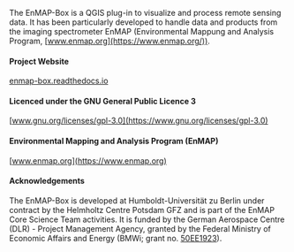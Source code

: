 The EnMAP-Box is a QGIS plug-in to visualize and process remote sensing data. 
It has been particularly developed to handle data and products from the imaging spectrometer 
EnMAP (Environmental Mappung and Analysis Program, [www.enmap.org](https://www.enmap.org/)).

#### Project Website

[enmap-box.readthedocs.io](https://enmap-box.readthedocs.io)

#### Licenced under the GNU General Public Licence 3

[www.gnu.org/licenses/gpl-3.0](https://www.gnu.org/licenses/gpl-3.0)

#### Environmental Mapping and Analysis Program (EnMAP)

[www.enmap.org](https://www.enmap.org)

#### Acknowledgements

The EnMAP-Box is developed at Humboldt-Universität zu Berlin under contract by the Helmholtz Centre
Potsdam GFZ and is part of the EnMAP Core Science Team activities.
It is funded by the German Aerospace Centre (DLR) - Project Management Agency,
granted by the Federal Ministry of Economic Affairs and Energy 
(BMWi; grant no. [50EE1923](https://foerderportal.bund.de/foekat/jsp/SucheAction.do?actionMode=view&fkz=50EE1923)).
